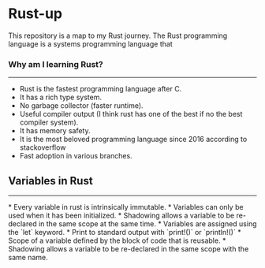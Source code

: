 # Rust-up

This repository is a map to my Rust journey. The Rust programming language is a systems programming language that  

### Why am I learning Rust?
<hr/>

* Rust is the fastest programming language after C.
* It has a rich type system.
* No garbage collector (faster runtime).
* Useful compiler output (I think rust has one of the best if no the best compiler system).
* It has memory safety.
* It is the most beloved programming language since 2016 according to stackoverflow
* Fast adoption in various branches.


## Variables in Rust
<hr/>
* Every variable in rust is intrinsically immutable.
* Variables can only be used when it has been initialized.
* Shadowing allows a variable to be re-declared in the same scope at the same time.
* Variables are assigned using the `let` keyword.
* Print to standard output with `print!()` or `println!()`
* Scope of a variable defined by the block of code that is reusable.
* Shadowing allows a variable to be re-declared in the same scope with the same name.
